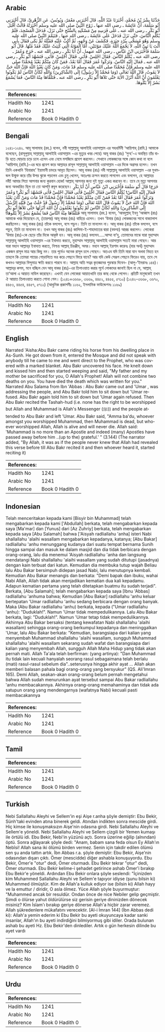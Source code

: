 ## Arabic


<div dir="rtl" lang="ar" style={{fontSize:'larger',backgroundColor:'#f8f9fa',padding:20}}>
حَدَّثَنَا بِشْرُ بْنُ مُحَمَّدٍ، أَخْبَرَنَا عَبْدُ اللَّهِ، قَالَ أَخْبَرَنِي مَعْمَرٌ، وَيُونُسُ، عَنِ الزُّهْرِيِّ، قَالَ أَخْبَرَنِي أَبُو سَلَمَةَ، أَنَّ عَائِشَةَ ـ رضى الله عنها ـ زَوْجَ النَّبِيِّ صلى الله عليه وسلم أَخْبَرَتْهُ قَالَتْ أَقْبَلَ أَبُو بَكْرٍ ـ رضى الله عنه ـ عَلَى فَرَسِهِ مِنْ مَسْكَنِهِ بِالسُّنْحِ حَتَّى نَزَلَ، فَدَخَلَ الْمَسْجِدَ، فَلَمْ يُكَلِّمِ النَّاسَ، حَتَّى نَزَلَ فَدَخَلَ عَلَى عَائِشَةَ ـ رضى الله عنها ـ فَتَيَمَّمَ النَّبِيَّ صلى الله عليه وسلم وَهُوَ مُسَجًّى بِبُرْدِ حِبَرَةٍ، فَكَشَفَ عَنْ وَجْهِهِ، ثُمَّ أَكَبَّ عَلَيْهِ فَقَبَّلَهُ ثُمَّ بَكَى فَقَالَ بِأَبِي أَنْتَ يَا نَبِيَّ اللَّهِ، لاَ يَجْمَعُ اللَّهُ عَلَيْكَ مَوْتَتَيْنِ، أَمَّا الْمَوْتَةُ الَّتِي كُتِبَتْ عَلَيْكَ فَقَدْ مُتَّهَا‏.‏ قَالَ أَبُو سَلَمَةَ فَأَخْبَرَنِي ابْنُ عَبَّاسٍ ـ رضى الله عنهما ـ أَنَّ أَبَا بَكْرٍ ـ رضى الله عنه ـ خَرَجَ وَعُمَرُ ـ رضى الله عنه ـ يُكَلِّمُ النَّاسَ‏.‏ فَقَالَ اجْلِسْ‏.‏ فَأَبَى‏.‏ فَقَالَ اجْلِسْ‏.‏ فَأَبَى، فَتَشَهَّدَ أَبُو بَكْرٍ ـ رضى الله عنه ـ فَمَالَ إِلَيْهِ النَّاسُ، وَتَرَكُوا عُمَرَ فَقَالَ أَمَّا بَعْدُ، فَمَنْ كَانَ مِنْكُمْ يَعْبُدُ مُحَمَّدًا صلى الله عليه وسلم فَإِنَّ مُحَمَّدًا صلى الله عليه وسلم قَدْ مَاتَ، وَمَنْ كَانَ يَعْبُدُ اللَّهَ فَإِنَّ اللَّهَ حَىٌّ لاَ يَمُوتُ، قَالَ اللَّهُ تَعَالَى ‏(‏وَمَا مُحَمَّدٌ إِلاَّ رَسُولٌ‏)‏ إِلَى ‏(‏الشَّاكِرِينَ‏)‏ وَاللَّهِ لَكَأَنَّ النَّاسَ لَمْ يَكُونُوا يَعْلَمُونَ أَنَّ اللَّهَ أَنْزَلَ الآيَةَ حَتَّى تَلاَهَا أَبُو بَكْرٍ ـ رضى الله عنه ـ فَتَلَقَّاهَا مِنْهُ النَّاسُ، فَمَا يُسْمَعُ بَشَرٌ إِلاَّ يَتْلُوهَا‏.‏
</div>
<div style={{backgroundColor:'#f8f9fa',padding:20, marginBottom: 10}}><table> <thead> <tr> <th>References:</th> <th></th> </tr> </thead> <tbody><tr><td>Hadith No</td><td>1241</td></tr><tr><td>Arabic No</td><td>1241</td></tr><tr><td>Reference</td><td>Book 0 Hadith 0</td></tr></tbody></table></div>

## Bengali


<div dir="ltr" lang="bn" style={{fontSize:'larger',backgroundColor:'#f8f9fa',padding:20}}>
১২৪১-১২৪২. আবূ সালামাহ (রহ.) বলেন, নবী সাল্লাল্লাহু আলাইহি ওয়াসাল্লাম এর সহধর্মিনী ‘আয়িশাহ্ (রাযি.) আমাকে বলেছেন, (রাসূলুল্লাহ্ সাল্লাল্লাহু আলাইহি ওয়াসাল্লাম -এর মৃত্যুর খবর পেয়ে) আবূ বাকর (রাঃ) ‘সুন্হ’-এ অবস্থিত তাঁর বাড়ি হতে ঘোড়ায় চড়ে চলে এলেন এবং নেমে মসজিদে প্রবেশ করলেন। সেখানে লোকজনের সঙ্গে কোন কথা না বলে ‘আয়িশাহ্ (রাযি.)-এর ঘরে প্রবেশ করে আল্লাহর রাসূল সাল্লাল্লাহু আলাইহি ওয়াসাল্লাম -এর দিকে অগ্রসর হলেন। তখন তিনি একখানি ‘হিবারাহ’ ইয়ামানী চাদরে আবৃত ছিলেন। আবূ বাকর (রাঃ) নবী সাল্লাল্লাহু আলাইহি ওয়াসাল্লাম -এর মুখমন্ডল উন্মুক্ত করে তাঁর উপর ঝুকে পড়লেন এবং চুমু খেলেন, অতঃপর ক্রন্দন করতে লাগলেন এবং বললেন, হে আল্লাহর নবী! আমার পিতা আপনার জন্য কুরবান হোক! আল্লাহ্ আপনার জন্য দুই মৃত্যু একত্র করবেন না। তবে যে মৃত্যু আপনার জন্য অবধারিত ছিল তা তো আপনি ক্ববূল করেছেন। قَالَ أَبُو سَلَمَةَ فَأَخْبَرَنِي ابْنُ عَبَّاسٍ أَنَّ أَبَا بَكْرٍ tخَرَجَ وَعُمَرُ tيُكَلِّمُ النَّاسَ فَقَالَ اجْلِسْ فَأَبَى فَقَالَ اجْلِسْ فَأَبَى فَتَشَهَّدَ أَبُو بَكْرٍ tفَمَالَ إِلَيْهِ النَّاسُ وَتَرَكُوا عُمَرَ فَقَالَ أَمَّا بَعْدُ فَمَنْ كَانَ مِنْكُمْ يَعْبُدُ مُحَمَّدًا فَإِنَّ مُحَمَّدًا قَدْ مَاتَ وَمَنْ كَانَ يَعْبُدُ اللهَ فَإِنَّ اللهَ حَيٌّ لاَ يَمُوتُ قَالَ اللهُ تَعَالَى (وَمَا مُحَمَّدٌ إِلاَّ رَسُولٌ قَدْ خَلَتْ مِنْ قَبْلِهِ الرُّسُلُ إِلَى الشَّاكِرِينَ) وَاللهِ لَكَأَنَّ النَّاسَ لَمْ يَكُونُوا يَعْلَمُونَ أَنَّ اللهَ أَنْزَلَهَا حَتَّى تَلاَهَا أَبُو بَكْرٍ tفَتَلَقَّاهَا مِنْهُ النَّاسُ فَمَا يُسْمَعُ بَشَرٌ إِلاَّ يَتْلُوهَا আবূ সালামাহ (রহ.) বলেন, ‘আবদুল্লাহ্ ইবনু ‘আব্বাস (রাঃ) আমাকে খবর দিয়েছেন যে, (তারপর) আবূ বাকর (রাঃ) বাহিরে এলেন। তখন ‘উমার (রাঃ) লোকজনের সাথে বাক্যালাপ করছিলেন। আবূ বাকর (রাঃ) তাঁকে বললেন, বসে পড়ুন। তিনি তা মানলেন না। আবূ বাকর (রাঃ) তাঁকে বললেন, বসে পড়ুন, তিনি তা মানলেন না। তখন আবূ বাকর (রাঃ) কালিমা-ই-শাহাদাতের দ্বারা (বক্তব্য) আরম্ভ করলেন। লোকেরা ‘উমার (রাঃ)-কে ছেড়ে তাঁর দিকে আকৃষ্ট হন। আবূ বাকর (রাঃ) বললেন.....আম্মা বা‘দু, তোমাদের মাঝে যারা মুহাম্মাদ সাল্লাল্লাহু আলাইহি ওয়াসাল্লাম -এর ইবাদাত করতে, মুহাম্মাদ সাল্লাল্লাহু আলাইহি ওয়াসাল্লাম সত্যই মারা গেছেন। আর যারা মহান আল্লাহ্‌র ইবাদাত করতে, নিশ্চয় আল্লাহ্ চিরঞ্জীব, অমর। মহান আল্লাহ্ ইরশাদ করেনঃ (যার অর্থ) মুহাম্মাদ একজন রাসূল মাত্র আর কিছু নন। তার পূর্বেও অনেক রাসূল চলে গেছেন। অতএব যদি তিনি মারা যান অথবা নিহত হন তাহলে কি তোমরা পায়ের গোড়ালিতে ভর করে পেছনে ফিরে যাবে? আর যদি কেউ সেরূপ পেছনে ফিরেও যায়, তবে সে কখনও আল্লাহর বিন্দুমাত্র ক্ষতি করতে পারবে না। আল্লাহ অতি সত্বর কৃতজ্ঞদের পুরস্কার দিবেন- (আলু-‘ইমরানঃ ১৪৪)। আল্লাহ্‌র কসম, মনে হচ্ছিল যেন আবূ বাকর (রাঃ)-এর তিলাওয়াত করার পূর্বে লোকদের জানাই ছিল না যে, আল্লাহ্ তা‘আলা এ আয়াত নাযিল করেছেন। এখনই যেন লোকেরা আয়াতখানি তার কাছ থেকে পেলেন। প্রতিটি মানুষকেই তখন ঐ আয়াত তিলাওয়াত করতে শোনা গেল। (১২৪১=৩৬৬৮, ৩৬৬৯, ৪৪৫২, ৪৪৫৫, ৫৭১০) (১২৪২-৩৬৬৮, ৩৬৭০, ৪৪৫৩, ৪৪৫৪, ৪৪৫৭, ৫৭১১) (আধুনিক প্রকাশনীঃ ১১৬২, ইসলামিক ফাউন্ডেশনঃ ১১৬৯)
</div>
<div style={{backgroundColor:'#f8f9fa',padding:20, marginBottom: 10}}><table> <thead> <tr> <th>References:</th> <th></th> </tr> </thead> <tbody><tr><td>Hadith No</td><td>1241</td></tr><tr><td>Arabic No</td><td>1241</td></tr><tr><td>Reference</td><td>Book 0 Hadith 0</td></tr></tbody></table></div>

## English


<div dir="ltr" lang="en" style={{fontSize:'larger',backgroundColor:'#f8f9fa',padding:20}}>
Narrated 'Aisha:Abu Bakr came riding his horse from his dwelling place in As-Sunh. He got down from it, entered the Mosque and did not speak with anybody till he came to me and went direct to the Prophet, who was covered with a marked blanket. Abu Bakr uncovered his face. He knelt down and kissed him and then started weeping and said, "My father and my mother be sacrificed for you, O Allah's Prophet! Allah will not combine two deaths on you. You have died the death which was written for you." Narrated Abu Salama from Ibn 'Abbas : Abu Bakr came out and 'Umar , was addressing the people, and Abu Bakr told him to sit down but 'Umar refused. Abu Bakr again told him to sit down but 'Umar again refused. Then Abu Bakr recited the Tashah-hud (i.e. none has the right to be worshipped but Allah and Muhammad is Allah's Messenger (ﷺ)) and the people attended to Abu Bakr and left 'Umar. Abu Bakr said, "Amma ba'du, whoever amongst you worshipped Muhammad, then Muhammad is dead, but whoever worshipped Allah, Allah is alive and will never die. Allah said: 'Muhammad is no more than an Apostle and indeed (many) Apostles have passed away before him ..(up to the) grateful.' " (3.144) (The narrator added, "By Allah, it was as if the people never knew that Allah had revealed this verse before till Abu Bakr recited it and then whoever heard it, started reciting it)
</div>
<div style={{backgroundColor:'#f8f9fa',padding:20, marginBottom: 10}}><table> <thead> <tr> <th>References:</th> <th></th> </tr> </thead> <tbody><tr><td>Hadith No</td><td>1241</td></tr><tr><td>Arabic No</td><td>1241</td></tr><tr><td>Reference</td><td>Book 0 Hadith 0</td></tr></tbody></table></div>

## Indonesian


<div dir="ltr" lang="id" style={{fontSize:'larger',backgroundColor:'#f8f9fa',padding:20}}>
Telah menceritakan kepada kami [Bisyir bin Muhammad] telah mengabarkan kepada kami ['Abdullah] berkata, telah mengabarkan kepada saya [Ma'mar] dan [Yunus] dari [Az Zuhriy] berkata, telah mengabarkan kepada saya [Abu Salamah] bahwa ['Aisyah radliallahu 'anha] isteri Nabi shallallahu 'alaihi wasallam mengabarkan kepadanya, katanya; [Abu Bakar] radliallahu 'anhu menunggang kudanya dari suatu tempat bernama Sunih hingga sampai dan masuk ke dalam masjid dan dia tidak berbicara dengan orang-orang, lalu dia menemui 'Aisyah radliallahu 'anha dan langsung mendatangi Nabi shallallahu 'alaihi wasallam yang sudah ditutupi (jasadnya) dengan kain terbuat dari katun. Kemudian dia membuka tutup wajah Beliau lalu Abu Bakar bersimpuh didepan jasad Nabi, lalu menutupnya kembali. Kemudian Abu Bakar menangis dan berkata: "Demi bapak dan ibuku, wahai Nabi Allah, Allah tidak akan menjadikan kematian dua kali kepadamu. Adapun kematian pertama yang telah ditetapkan buatmu itu sudah terjadi". Berkata, [Abu Salamah]; telah mengabarkan kepada saya [Ibnu 'Abbas] radliallahu 'anhuma bahwa; Kemudian [Abu Bakar] radliallahu 'anhu keluar bertepatan 'Umar radliallahu 'anhu sedang berbicara dengan orang banyak. Maka (Abu Bakar radliallahu 'anhu) berkata, kepada ("Umar radliallahu 'anhu): "Duduklah!". Namun 'Umar tidak mempedulikannya. Lalu Abu Bakar berkata, lagi: "Duduklah!". Namun 'Umar tetap tidak mempedulikannya. Akhirnya Abu Bakar bersaksi (tentang kewafatan Nabi shallallahu 'alaihi wasallam) sehingga orang-orang berkumpul kepadanya dan meninggalkan 'Umar, lalu Abu Bakar berkata: "Kemudian, barangsiapa dari kalian yang menyembah Muhammad shallallahu 'alaihi wasallam, sungguh Muhammad shallallahu 'alaihi wasallam sekarang sudah wafat dan barangsiapa dari kalian yang menyembah Allah, sungguh Allah Maha Hidup yang tidak akan pernah mati. Allah Ta'ala telah berfirman: (yang artinya): "Dan Muhammad itu tidak lain kecuali hanyalah seorang rasul sebagaimana telah berlalu (mati) rasul-rasul sebelum dia"..seterusnya hingga akhir ayat … Allah akan memberi balasan pahala bagi orang-orang yang bersyukur" (QS. Ali'Imran 165). Demi Allah, seakan-akan orang-orang belum pernah mengetahui bahwa Allah sudah menurunkan ayat tersebut sampai Abu Bakar radliallahu 'anhu membacakannya. Akhirnya orang-orang memahaminya dan tidak ada satupun orang yang mendengarnya (wafatnya Nabi) kecuali pasti membacakannya
</div>
<div style={{backgroundColor:'#f8f9fa',padding:20, marginBottom: 10}}><table> <thead> <tr> <th>References:</th> <th></th> </tr> </thead> <tbody><tr><td>Hadith No</td><td>1241</td></tr><tr><td>Arabic No</td><td>1241</td></tr><tr><td>Reference</td><td>Book 0 Hadith 0</td></tr></tbody></table></div>

## Tamil


<div dir="ltr" lang="ta" style={{fontSize:'larger',backgroundColor:'#f8f9fa',padding:20}}>

</div>
<div style={{backgroundColor:'#f8f9fa',padding:20, marginBottom: 10}}><table> <thead> <tr> <th>References:</th> <th></th> </tr> </thead> <tbody><tr><td>Hadith No</td><td>1241</td></tr><tr><td>Arabic No</td><td>1241</td></tr><tr><td>Reference</td><td>Book 0 Hadith 0</td></tr></tbody></table></div>

## Turkish


<div dir="ltr" lang="tr" style={{fontSize:'larger',backgroundColor:'#f8f9fa',padding:20}}>
Nebi Sallallahu Aleyhi ve Sellem'in eşi Aişe r.anha şöyle demiştir: Ebu Bekir, Sünh'taki evinden atına binerek geldi. Atından indikten sonra mescide girdi. Hiç kimse ile konuşmaksızın Aişe'nin odasına girdi. Nebi Sallallahu Aleyhi ve Sellem'e yöneldi. Nebi Sallallahu Aleyhi ve Sellem çizgili bir Yemen kumaşı ile örtülü idi. Ebu Bekir, Nebi'in yüzünü açtı. Sonra üzerine eğilip (alnından) öptü. Sonra ağlayarak şöyle dedi: "Anam, babam sana feda olsun Ey Allah'ın Nebîsi! Allah sana iki ölümü birden vermez. Senin için takdir edilen ölümü sen şu anda tattın artık. İbn Abbas r.a. şöyle demiştir: Ebu Bekir, Aişe'nin odasından dışarı çıktı. Ömer (mescidde) diğer ashabla konuşuyordu. Ebu Bekir, Ömer'e "otur" dedi, Ömer oturmadı. Ebu Bekir tekrar "otur" dedi, Ömer oturmadı. Ebu Bekir kelime-i şehadet getirince ashab Ömer'i bırakıp Ebu Bekir'e yöneldi. Ardından Ebu Bekir onlara şöyle seslendi: "İçinizden kim Muhammed Sallallahu Aleyhi ve Sellem'e tapıyor idiyse (şunu bilsin ki) Muhammed ölmüştür. Kim de Allah'a kulluk ediyor ise (bilsin ki) Allah hayy ve la emuttur / diridir, O asla ölmez. Yüce Allah şöyle buyurmuştur: "Muhammed ancak bir resuldür. Ondan önce de nice Nebiler gelip geçmiştir. Şimdi o ölürse yahut öldürülürse siz gerisin geriye dininizden dönecek misiniz? Kim İslam'ı bırakıp geriye dönerse Allah'a hiçbir zarar veremez. Allah şükredenlere mükafatını verecektir. [Al-i İmran 144] (İbn Abbas dedi ki): Allah'a yemin ederim ki Ebu Bekir bu ayeti okuyuncaya kadar sanki insanlar, Allah'ın bu ayeti indirdiğini bilmiyormuş gibi idiler. Orada bulunan ashab bu ayeti Hz. Ebu Bekir'den dinlediler. Artık o gün herkesin dilinde bu ayet vardı
</div>
<div style={{backgroundColor:'#f8f9fa',padding:20, marginBottom: 10}}><table> <thead> <tr> <th>References:</th> <th></th> </tr> </thead> <tbody><tr><td>Hadith No</td><td>1241</td></tr><tr><td>Arabic No</td><td>1241</td></tr><tr><td>Reference</td><td>Book 0 Hadith 0</td></tr></tbody></table></div>

## Urdu


<div dir="rtl" lang="ur" style={{fontSize:'larger',backgroundColor:'#f8f9fa',padding:20}}>

</div>
<div style={{backgroundColor:'#f8f9fa',padding:20, marginBottom: 10}}><table> <thead> <tr> <th>References:</th> <th></th> </tr> </thead> <tbody><tr><td>Hadith No</td><td>1241</td></tr><tr><td>Arabic No</td><td>1241</td></tr><tr><td>Reference</td><td>Book 0 Hadith 0</td></tr></tbody></table></div>